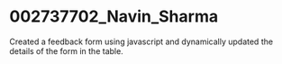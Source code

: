 # 002737702_Navin_Sharma

Created a feedback form using javascript and dynamically updated the details of the form in the table.
